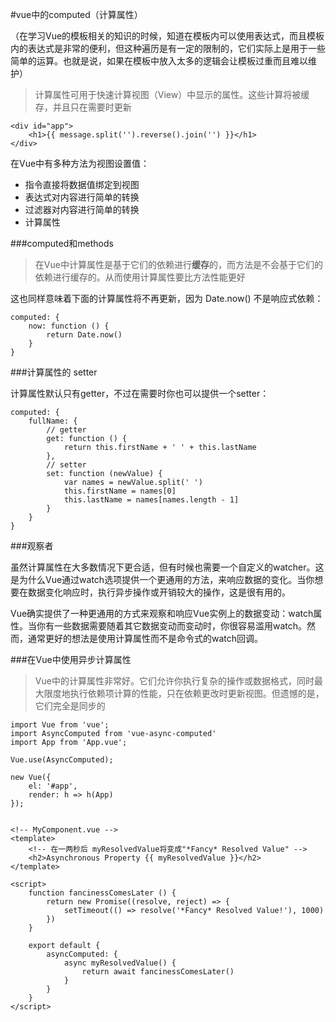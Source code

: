 #vue中的computed（计算属性）

（在学习Vue的模板相关的知识的时候，知道在模板内可以使用表达式，而且模板内的表达式是非常的便利，但这种遍历是有一定的限制的，它们实际上是用于一些简单的运算。也就是说，如果在模板中放入太多的逻辑会让模板过重而且难以维护）
> 计算属性可用于快速计算视图（View）中显示的属性。这些计算将被缓存，并且只在需要时更新


	<div id="app">
	    <h1>{{ message.split('').reverse().join('') }}</h1>
	</div>

在Vue中有多种方法为视图设置值：

* 指令直接将数据值绑定到视图
* 表达式对内容进行简单的转换
* 过滤器对内容进行简单的转换
* 计算属性


###computed和methods



> 在Vue中计算属性是基于它们的依赖进行**缓存**的，而方法是不会基于它们的依赖进行缓存的。从而使用计算属性要比方法性能更好

这也同样意味着下面的计算属性将不再更新，因为 Date.now() 不是响应式依赖：

	computed: {
	    now: function () {
	        return Date.now()
	    }
	}

###计算属性的 setter

计算属性默认只有getter，不过在需要时你也可以提供一个setter：

	computed: {
	    fullName: {
	        // getter
	        get: function () {
	            return this.firstName + ' ' + this.lastName
	        },
	        // setter
	        set: function (newValue) {
	            var names = newValue.split(' ')
	            this.firstName = names[0]
	            this.lastName = names[names.length - 1]
	        }
	    }
	}


###观察者

虽然计算属性在大多数情况下更合适，但有时候也需要一个自定义的watcher。这是为什么Vue通过watch选项提供一个更通用的方法，来响应数据的变化。当你想要在数据变化响应时，执行异步操作或开销较大的操作，这是很有用的。

Vue确实提供了一种更通用的方式来观察和响应Vue实例上的数据变动：watch属性。当你有一些数据需要随着其它数据变动而变动时，你很容易滥用watch。然而，通常更好的想法是使用计算属性而不是命令式的watch回调。

###在Vue中使用异步计算属性

> Vue中的计算属性非常好。它们允许你执行复杂的操作或数据格式，同时最大限度地执行依赖项计算的性能，只在依赖更改时更新视图。但遗憾的是，它们完全是同步的

	import Vue from 'vue';
	import AsyncComputed from 'vue-async-computed'
	import App from 'App.vue';
	
	Vue.use(AsyncComputed);
	
	new Vue({
	    el: '#app',
	    render: h => h(App)
	});


	<!-- MyComponent.vue -->
	<template>
	    <!-- 在一两秒后 myResolvedValue将变成"*Fancy* Resolved Value" -->
	    <h2>Asynchronous Property {{ myResolvedValue }}</h2>
	</template>
	
	<script>
	    function fancinessComesLater () {
	        return new Promise((resolve, reject) => {
	            setTimeout(() => resolve('*Fancy* Resolved Value!'), 1000)
	        })
	    }
	
	    export default {
	        asyncComputed: {
	            async myResolvedValue() {
	                return await fancinessComesLater()
	            }
	        }
	    }
	</script>